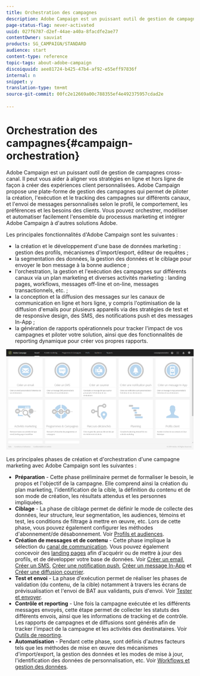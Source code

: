 ```yaml
---
title: Orchestration des campagnes
description: Adobe Campaign est un puissant outil de gestion de campagnes cross-canal. Il peut vous aider à aligner vos stratégies en ligne et hors ligne de façon à créer des expériences client personnalisées.
page-status-flag: never-activated
uuid: 027f6787-d2ef-44ae-a40a-8facdfe2ae77
contentOwner: sauviat
products: SG_CAMPAIGN/STANDARD
audience: start
content-type: reference
topic-tags: about-adobe-campaign
discoiquuid: aee81724-b425-47b4-af92-e55eff97836f
internal: n
snippet: y
translation-type: tm+mt
source-git-commit: 00fc2e12669a00c788355ef4e492375957cdad2e

---
```



# Orchestration des campagnes{#campaign-orchestration}

Adobe Campaign est un puissant outil de gestion de campagnes cross-canal. Il peut vous aider à aligner vos stratégies en ligne et hors ligne de façon à créer des expériences client personnalisées. Adobe Campaign propose une plate-forme de gestion des campagnes qui permet de piloter la création, l'exécution et le tracking des campagnes sur différents canaux, et l'envoi de messages personnalisés selon le profil, le comportement, les préférences et les besoins des clients. Vous pouvez orchestrer, modéliser et automatiser facilement l'ensemble du processus marketing et intégrer Adobe Campaign à d'autres solutions Adobe.

Les principales fonctionnalités d'Adobe Campaign sont les suivantes :

* la création et le développement d'une base de données marketing : gestion des profils, mécanismes d'import/export, éditeur de requêtes ;
* la segmentation des données, la gestion des données et le ciblage pour envoyer le bon message à la bonne audience ;
* l'orchestration, la gestion et l'exécution des campagnes sur différents canaux via un plan marketing et diverses activités marketing : landing pages, workflows, messages off-line et on-line, messages transactionnels, etc. ;
* la conception et la diffusion des messages sur les canaux de communication en ligne et hors ligne, y compris l'optimisation de la diffusion d'emails pour plusieurs appareils via des stratégies de test et de responsive design, des SMS, des notifications push et des messages In-App ;
* la génération de rapports opérationnels pour tracker l'impact de vos campagnes et piloter votre solution, ainsi que des fonctionnalités de reporting dynamique pour créer vos propres rapports.

![](assets/overview_home_page.png)

Les principales phases de création et d'orchestration d'une campagne marketing avec Adobe Campaign sont les suivantes :

* **Préparation** - Cette phase préliminaire permet de formaliser le besoin, le propos et l'objectif de la campagne. Elle comprend ainsi la création du plan marketing, l'identification de la cible, la définition du contenu et de son mode de création, les résultats attendus et les personnes impliquées.
* **Ciblage** - La phase de ciblage permet de définir le mode de collecte des données, leur structure, leur segmentation, les audiences, témoins et test, les conditions de filtrage à mettre en œuvre, etc. Lors de cette phase, vous pouvez également configurer les méthodes d'abonnement/de désabonnement. Voir [Profils et audiences](../../audiences/using/about-profiles.md).
* **Création de messages et de contenu** - Cette phase implique la sélection du [canal de communication](../../channels/using/discovering-communication-channels.md). Vous pouvez également concevoir des [landing pages](../../channels/using/about-landing-pages.md) afin d'acquérir ou de mettre à jour des profils, et de développer votre base de données. Voir [Créer un email](../../channels/using/creating-an-email.md), [Créer un SMS](../../channels/using/creating-an-sms-message.md), [Créer une notification push](../../channels/using/preparing-and-sending-a-push-notification.md), [Créer un message In-App](../../channels/using/about-in-app-messaging.md) et [Créer une diffusion courrier](../../channels/using/creating-the-direct-mail.md).
* **Test et envoi** - La phase d'exécution permet de réaliser les phases de validation (du contenu, de la cible) notamment à travers les écrans de prévisualisation et l'envoi de BAT aux validants, puis d'envoi. Voir [Tester et envoyer](../../sending/using/about-sending-messages-with-campaign.md).
* **Contrôle et reporting** - Une fois la campagne exécutée et les différents messages envoyés, cette étape permet de collecter les statuts des différents envois, ainsi que les informations de tracking et de contrôle. Les rapports de campagnes et de diffusions sont générés afin de tracker l'impact de la campagne et les activités des destinataires. Voir [Outils de reporting](../../reporting/using/about-dynamic-reports.md).
* **Automatisation** - Pendant cette phase, sont définis d'autres facteurs tels que les méthodes de mise en œuvre des mécanismes d'import/export, la gestion des données et les modes de mise à jour, l'identification des données de personnalisation, etc. Voir [Workflows et gestion des données](../../automating/using/workflow-data-and-processes.md).

